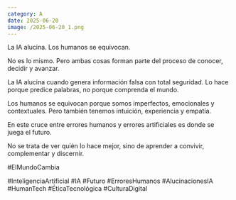```yaml
--- 
category: A 
date: 2025-06-20 
image: /2025-06-20_1.png 
--- 
```


La IA alucina. Los humanos se equivocan.

No es lo mismo. Pero ambas cosas forman parte del proceso de conocer, decidir y avanzar.

La IA alucina cuando genera información falsa con total seguridad. Lo hace porque predice palabras, no porque comprenda el mundo.

Los humanos se equivocan porque somos imperfectos, emocionales y contextuales. Pero también tenemos intuición, experiencia y empatía.

En este cruce entre errores humanos y errores artificiales es donde se juega el futuro.

No se trata de ver quién lo hace mejor, sino de aprender a convivir, complementar y discernir.

#ElMundoCambia

#InteligenciaArtificial #IA #Futuro #ErroresHumanos #AlucinacionesIA #HumanTech #ÉticaTecnológica #CulturaDigital